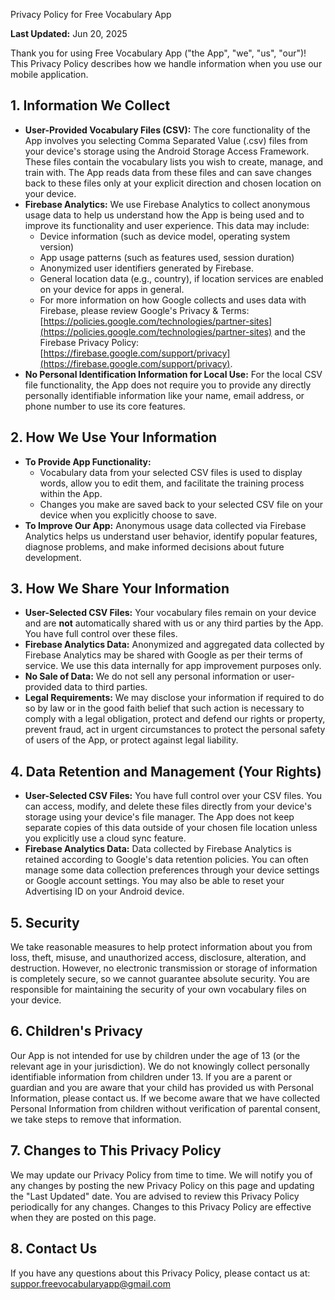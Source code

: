  Privacy Policy for Free Vocabulary App

**Last Updated:** Jun 20, 2025

Thank you for using Free Vocabulary App ("the App", "we", "us", "our")! This Privacy Policy describes how we handle information when you use our mobile application.

## 1. Information We Collect

*   **User-Provided Vocabulary Files (CSV):** The core functionality of the App involves you selecting Comma Separated Value (.csv) files from your device's storage using the Android Storage Access Framework. These files contain the vocabulary lists you wish to create, manage, and train with. The App reads data from these files and can save changes back to these files only at your explicit direction and chosen location on your device.
*   **Firebase Analytics:** We use Firebase Analytics to collect anonymous usage data to help us understand how the App is being used and to improve its functionality and user experience. This data may include:
    *   Device information (such as device model, operating system version)
    *   App usage patterns (such as features used, session duration)
    *   Anonymized user identifiers generated by Firebase.
    *   General location data (e.g., country), if location services are enabled on your device for apps in general.
    *   For more information on how Google collects and uses data with Firebase, please review Google's Privacy & Terms: [https://policies.google.com/technologies/partner-sites](https://policies.google.com/technologies/partner-sites) and the Firebase Privacy Policy: [https://firebase.google.com/support/privacy](https://firebase.google.com/support/privacy).
*   **No Personal Identification Information for Local Use:** For the local CSV file functionality, the App does not require you to provide any directly personally identifiable information like your name, email address, or phone number to use its core features.

## 2. How We Use Your Information

*   **To Provide App Functionality:**
    *   Vocabulary data from your selected CSV files is used to display words, allow you to edit them, and facilitate the training process within the App.
    *   Changes you make are saved back to your selected CSV file on your device when you explicitly choose to save.
*   **To Improve Our App:** Anonymous usage data collected via Firebase Analytics helps us understand user behavior, identify popular features, diagnose problems, and make informed decisions about future development.

## 3. How We Share Your Information

*   **User-Selected CSV Files:** Your vocabulary files remain on your device and are **not** automatically shared with us or any third parties by the App. You have full control over these files.
*   **Firebase Analytics Data:** Anonymized and aggregated data collected by Firebase Analytics may be shared with Google as per their terms of service. We use this data internally for app improvement purposes only.
*   **No Sale of Data:** We do not sell any personal information or user-provided data to third parties.
*   **Legal Requirements:** We may disclose your information if required to do so by law or in the good faith belief that such action is necessary to comply with a legal obligation, protect and defend our rights or property, prevent fraud, act in urgent circumstances to protect the personal safety of users of the App, or protect against legal liability.

## 4. Data Retention and Management (Your Rights)

*   **User-Selected CSV Files:** You have full control over your CSV files. You can access, modify, and delete these files directly from your device's storage using your device's file manager. The App does not keep separate copies of this data outside of your chosen file location unless you explicitly use a cloud sync feature.
*   **Firebase Analytics Data:** Data collected by Firebase Analytics is retained according to Google's data retention policies. You can often manage some data collection preferences through your device settings or Google account settings. You may also be able to reset your Advertising ID on your Android device.

## 5. Security

We take reasonable measures to help protect information about you from loss, theft, misuse, and unauthorized access, disclosure, alteration, and destruction. However, no electronic transmission or storage of information is completely secure, so we cannot guarantee absolute security. You are responsible for maintaining the security of your own vocabulary files on your device.

## 6. Children's Privacy

Our App is not intended for use by children under the age of 13 (or the relevant age in your jurisdiction). We do not knowingly collect personally identifiable information from children under 13. If you are a parent or guardian and you are aware that your child has provided us with Personal Information, please contact us. If we become aware that we have collected Personal Information from children without verification of parental consent, we take steps to remove that information.

## 7. Changes to This Privacy Policy

We may update our Privacy Policy from time to time. We will notify you of any changes by posting the new Privacy Policy on this page and updating the "Last Updated" date. You are advised to review this Privacy Policy periodically for any changes. Changes to this Privacy Policy are effective when they are posted on this page.

## 8. Contact Us

If you have any questions about this Privacy Policy, please contact us at: suppor.freevocabularyapp@gmail.com
